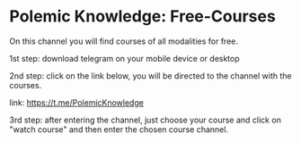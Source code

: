 # Polemic Knowledge: Free-Courses

On this channel you will find courses of all modalities for free.


1st step: download telegram on your mobile device or desktop

2nd step: click on the link below, you will be directed to the channel with the courses.

link: https://t.me/PolemicKnowledge

3rd step: after entering the channel, just choose your course and click on "watch course" and then enter the chosen course channel.

